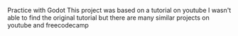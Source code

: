 Practice with Godot
This project was based on a tutorial on youtube
I wasn't able to find the original tutorial but there are many similar projects on youtube and freecodecamp
